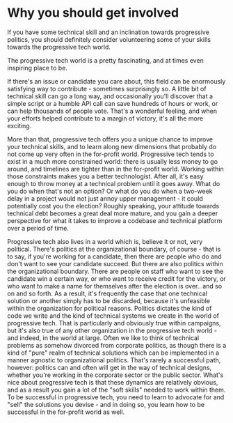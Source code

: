 # Why you should get involved

If you have some technical skill and an inclination towards progressive politics, you should definitely consider volunteering some of your skills towards the progressive tech world.

The progressive tech world is a pretty fascinating, and at times even inspiring place to be.

If there's an issue or candidate you care about, this field can be enormously satisfying way to contribute - sometimes surprisingly so. A little bit of technical skill can go a long way, and occasionally you'll discover that a simple script or a humble API call can save hundreds of hours or work, or can help thousands of people vote. That's a wonderful feeling, and when your efforts helped contribute to a margin of victory, it's all the more exciting.

More than that, progressive tech offers you a unique chance to improve your technical skills, and to learn along new dimensions that probably do not come up very often in the for-profit world. Progressive tech tends to exist in a much more constrained world: there is usually less money to go around, and timelines are tighter than in the for-profit world. Working within those constraints makes you a better technologist. After all, it's easy enough to throw money at a technical problem until it goes away. What do you do when that's not an option? Or what do you do when a two-week delay in a project would not just annoy upper management - it could potentially cost you the election? Roughly speaking, your attitude towards technical debt becomes a great deal more mature, and you gain a deeper perspective for what it takes to improve a codebase and technical platform over a period of time.

Progressive tech also lives in a world which is, believe it or not, very political. There's politics at the organizational boundary, of course - that is to say, if you're working for a candidate, then there are people who do and don't want to see your candidate succeed. But there are also politics within the organizational boundary. There are people on staff who want to see the candidate win a certain way, or who want to receive credit for the victory, or who want to make a name for themselves after the election is over.. and so on and so forth. As a result, it's frequently the case that one technical solution or another simply has to be discarded, because it's unfeasible within the organization for political reasons. Politics dictates the kind of code we write and the kind of technical systems we create in the world of progressive tech. That is particularly and obviously true within campaigns, but it's also true of any other organization in the progressive tech world - and indeed, in the world at large. Often we like to think of technical problems as somehow divorced from corporate politics, as though there is a kind of "pure" realm of technical solutions which can be implemented in a manner agnostic to organizational politics. That's rarely a successful path, however: politics can and often will get in the way of technical designs, whether you're working in the corporate sector or the public sector. What's nice about progressive tech is that these dynamics are relatively obvious, and as a result you gain a lot of the "soft skills" needed to work within them. To be successful in progressive tech, you need to learn to advocate for and "sell" the solutions you devise - and in doing so, you learn how to be successful in the for-profit world as well.

